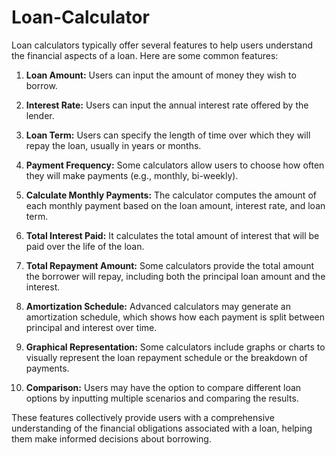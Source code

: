 # Loan-Calculator
Loan calculators typically offer several features to help users understand the financial aspects of a loan. Here are some common features:

1. **Loan Amount:** Users can input the amount of money they wish to borrow.

2. **Interest Rate:** Users can input the annual interest rate offered by the lender.

3. **Loan Term:** Users can specify the length of time over which they will repay the loan, usually in years or months.

4. **Payment Frequency:** Some calculators allow users to choose how often they will make payments (e.g., monthly, bi-weekly).

5. **Calculate Monthly Payments:** The calculator computes the amount of each monthly payment based on the loan amount, interest rate, and loan term.

6. **Total Interest Paid:** It calculates the total amount of interest that will be paid over the life of the loan.

7. **Total Repayment Amount:** Some calculators provide the total amount the borrower will repay, including both the principal loan amount and the interest.

8. **Amortization Schedule:** Advanced calculators may generate an amortization schedule, which shows how each payment is split between principal and interest over time.

9. **Graphical Representation:** Some calculators include graphs or charts to visually represent the loan repayment schedule or the breakdown of payments.

10. **Comparison:** Users may have the option to compare different loan options by inputting multiple scenarios and comparing the results.

These features collectively provide users with a comprehensive understanding of the financial obligations associated with a loan, helping them make informed decisions about borrowing.
